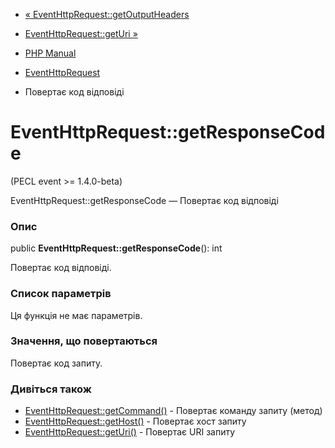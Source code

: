 - [« EventHttpRequest::getOutputHeaders](eventhttprequest.getoutputheaders.md)
- [EventHttpRequest::getUri »](eventhttprequest.geturi.md)

- [PHP Manual](index.md)
- [EventHttpRequest](class.eventhttprequest.md)
- Повертає код відповіді

# EventHttpRequest::getResponseCode

(PECL event \>= 1.4.0-beta)

EventHttpRequest::getResponseCode — Повертає код відповіді

### Опис

public **EventHttpRequest::getResponseCode**(): int

Повертає код відповіді.

### Список параметрів

Ця функція не має параметрів.

### Значення, що повертаються

Повертає код запиту.

### Дивіться також

- [EventHttpRequest::getCommand()](eventhttprequest.getcommand.md) -
Повертає команду запиту (метод)
- [EventHttpRequest::getHost()](eventhttprequest.gethost.md) -
Повертає хост запиту
- [EventHttpRequest::getUri()](eventhttprequest.geturi.md) -
Повертає URI запиту
